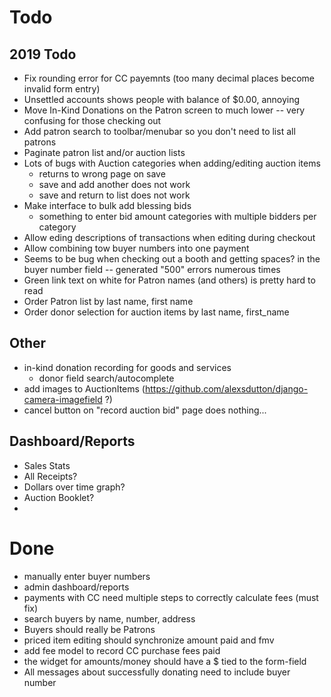 # Todo

## 2019 Todo

- Fix rounding error for CC payemnts (too many decimal places become invalid form entry)
- Unsettled accounts shows people with balance of $0.00, annoying
- Move In-Kind Donations on the Patron screen to much lower -- very confusing for those checking out
- Add patron search to toolbar/menubar so you don't need to list all patrons
- Paginate patron list and/or auction lists
- Lots of bugs with Auction categories when adding/editing auction items
    - returns to wrong page on save
    - save and add another does not work
    - save and return to list does not work
- Make interface to bulk add blessing bids
    - something to enter bid amount categories with multiple bidders per
      category
- Allow eding descriptions of transactions when editing during checkout
- Allow combining tow buyer numbers into one payment
- Seems to be bug when checking out a booth and getting spaces? in the buyer number field -- generated "500" errors numerous times
- Green link text on white for Patron names (and others) is pretty hard to read
- Order Patron list by last name, first name
- Order donor selection for auction items by last name, first_name



## Other
- in-kind donation recording for goods and services
    - donor field search/autocomplete
- add images to AuctionItems (https://github.com/alexsdutton/django-camera-imagefield ?)
- cancel button on "record auction bid" page does nothing...

## Dashboard/Reports

- Sales Stats
- All Receipts?
- Dollars over time graph?
- Auction Booklet?
- 

# Done
- manually enter buyer numbers
- admin dashboard/reports
- payments with CC need multiple steps to correctly calculate fees (must fix)
- search buyers by name, number, address
- Buyers should really be Patrons
- priced item editing should synchronize amount paid and fmv
- add fee model to record CC purchase fees paid
- the widget for amounts/money should have a $ tied to the form-field
- All messages about successfully donating need to include buyer number
